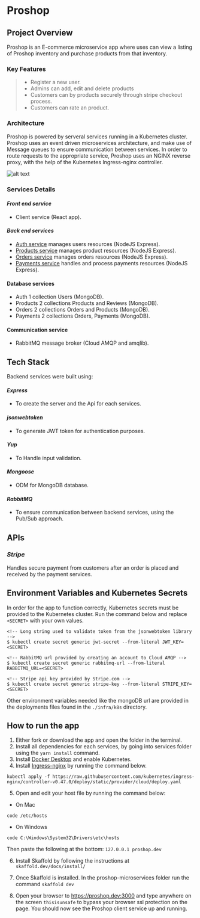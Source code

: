 # **Proshop**

## **Project Overview**

Proshop is an E-commerce microservice app where uses can view a listing of Proshop inventory and purchase products from that inventory.

### Key Features

> - Register a new user.
> - Admins can add, edit and delete products
> - Customers can by products securely through stripe checkout process.
> - Customers can rate an product.

### Architecture

Proshop is powered by serveral services running in a Kubernetes cluster. Proshop uses an event driven microservices architecture, and make use of Message queues to
ensure communication between services. In order to route requests to the appropriate service, Proshop uses an NGINX reverse proxy, with the help of the Kubernetes Ingress-nginx controller.


![alt text](https://github.com/guillsav/proshop-microservice/blob/main/screenshots/Screen%20Shot%202021-06-15%20at%2012.22.21%20PM.png)

### **Services Details**

#### **_Front end service_**

- Client service (React app).

#### **_Back end services_**

- [Auth service](https://github.com/guillsav/proshop-microservice/tree/main/auth) manages users resources (NodeJS Express).
- [Products service](https://github.com/guillsav/proshop-microservice/tree/main/products) manages product resources (NodeJS Express).
- [Orders service](https://github.com/guillsav/proshop-microservice/tree/main/orders) manages orders resources (NodeJS Express).
- [Payments service](https://github.com/guillsav/proshop-microservice/tree/main/payments) handles and process payments resources (NodeJS Express).

#### Database services

- Auth 1 collection Users (MongoDB).
- Products 2 collections Products and Reviews (MongoDB).
- Orders 2 collections Orders and Products (MongoDB).
- Payments 2 collections Orders, Payments (MongoDB).

#### Communication service

- RabbitMQ message broker (Cloud AMQP and amqlib).

## **Tech Stack**

Backend services were built using:

#### _Express_

- To create the server and the Api for each services.

#### _jsonwebtoken_

- To generate JWT token for authentication purposes.

#### _Yup_

- To Handle input validation.

#### _Mongoose_

- ODM for MongoDB database.

#### _RabbitMQ_

- To ensure communication between backend services, using the Pub/Sub approach.

## **APIs**

### **_Stripe_**

Handles secure payment from customers after an order is placed and received by the payment services.

## **Environment Variables and Kubernetes Secrets**

In order for the app to function correctly, Kubernetes secrets must be provided to the Kubernetes cluster. Run the command below and replace `<SECRET>` with your own values.

```
<!-- Long string used to validate token from the jsonwebtoken library -->
$ kubectl create secret generic jwt-secret --from-literal JWT_KEY=<SECRET>

<!-- RabbitMQ url provided by creating an account to Cloud AMQP -->
$ kubectl create secret generic rabbitmq-url --from-literal RABBITMQ_URL=<SECRET>

<!-- Stripe api key provided by Stripe.com -->
$ kubectl create secret generic stripe-key --from-literal STRIPE_KEY=<SECRET>

```

Other environment variables needed like the mongoDB url are provided in the deployments files found in the `./infra/k8s` directory.

## **How to run the app**

1. Either fork or download the app and open the folder in the terminal.
2. Install all dependencies for each services, by going into services folder using the `yarn install` command.
3. Install [Docker Desktop](https://www.docker.com/products/docker-desktop) and enable Kubernetes.
4. Install [Ingress-nginx](https://kubernetes.github.io/ingress-nginx/deploy/#docker-desktop) by running the command below.

```
kubectl apply -f https://raw.githubusercontent.com/kubernetes/ingress-nginx/controller-v0.47.0/deploy/static/provider/cloud/deploy.yaml
```

5. Open and edit your host file by running the command below:

- On Mac

```
code /etc/hosts
```

- On Windows

```
code C:\Windows\System32\Drivers\etc\hosts
```

Then paste the following at the bottom: `127.0.0.1 proshop.dev`

6. Install Skaffold by following the instructions at `skaffold.dev/docs/install/`

7. Once Skaffold is installed. In the proshop-microservices folder run the command `skaffold dev`

8. Open your browser to https://proshop.dev:3000 and type anywhere on the screen
   `thisisunsafe` to bypass your browser ssl protection on the page. You should now see the Proshop client service up and running.
